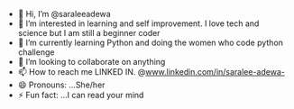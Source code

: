 - 👋 Hi, I’m @saraleeadewa
- 👀 I’m interested in learning and self improvement. I love tech and science but I am still a beginner coder
- 🌱 I’m currently learning Python and doing the women who code python challenge
- 💞️ I’m looking to collaborate on anything
- 📫 How to reach me LINKED IN. @www.linkedin.com/in/saralee-adewa-
- 😄 Pronouns: ...She/her
- ⚡ Fun fact: ...I can read your mind

<!---
saraleeadewa/saraleeadewa is a ✨ special ✨ repository because its `README.md` (this file) appears on your GitHub profile.
You can click the Preview link to take a look at your changes.
--->
